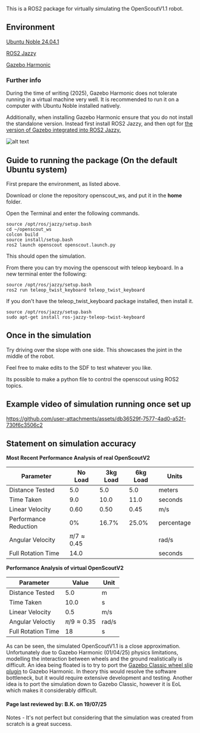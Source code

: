 This is a ROS2 package for virtually simulating the OpenScoutV1.1 robot.

## Environment
[Ubuntu Noble 24.04.1](https://releases.ubuntu.com/noble/) 

[ROS2 Jazzy](https://docs.ros.org/en/jazzy/Installation.html)

[Gazebo Harmonic](https://gazebosim.org/docs/harmonic/ros_installation/)
 
### Further info
During the time of writing (2025), Gazebo Harmonic does not tolerate running in a virtual machine very well. It is recommended to run it on a computer with Ubuntu Noble installed natively. 

Additionally, when installing Gazebo Harmonic ensure that you do not install the standalone version. Instead first install ROS2 Jazzy, and then opt for [the version of Gazebo integrated into ROS2 Jazzy.](https://gazebosim.org/docs/harmonic/ros_installation/)

![alt text](https://github.com/ilovemicroplastics/OpenScout/blob/main/Software/simulation/openscout_ws/openscout_sim.png)

## Guide to running the package (On the default Ubuntu system)

First prepare the environment, as listed above.

Download or clone the repository openscout_ws, and put it in the **home** folder.

Open the Terminal and enter the following commands.

````
source /opt/ros/jazzy/setup.bash
cd ~/openscout_ws
colcon build
source install/setup.bash
ros2 launch openscout openscout.launch.py
````

This should open the simulation.

From there you can try moving the openscout with teleop keyboard.
In a new terminal enter the following:
````
source /opt/ros/jazzy/setup.bash
ros2 run teleop_twist_keyboard teleop_twist_keyboard
````

If you don't have the teleop_twist_keyboard package installed, then install it.
````
source /opt/ros/jazzy/setup.bash
sudo apt-get install ros-jazzy-teleop-twist-keyboard
````

## Once in the simulation

Try driving over the slope with one side. This showcases the joint in the middle of the robot.

Feel free to make edits to the SDF to test whatever you like.

Its possible to make a python file to control the openscout using ROS2 topics.

## Example video of simulation running once set up

https://github.com/user-attachments/assets/db36529f-7577-4ad0-a52f-730f6c3506c2

## Statement on simulation accuracy

**Most Recent Performance Analysis of real OpenScoutV2**

| **Parameter**            | **No Load** | **3kg Load** | **6kg Load** | **Units**   |
|--------------------------|-------------|--------------|--------------|------------|
| Distance Tested          | 5.0         | 5.0          | 5.0          | meters     |
| Time Taken               | 9.0         | 10.0         | 11.0         | seconds    |
| Linear Velocity          | 0.60        | 0.50         | 0.45         | m/s        |
| Performance Reduction    | 0%          | 16.7%        | 25.0%        | percentage |
| Angular Velocity         | $\pi/7 \approx 0.45$ |  |  | rad/s      |
| Full Rotation Time       | 14.0        |          |          | seconds    |

**Performance Analysis of virtual OpenScoutV2**

| **Parameter**   | **Value** | **Unit** |
|-|-|-|
| Distance Tested | 5.0       | m        |
| Time Taken      | 10.0      | s        |
| Linear Velocity | 0.5       | m/s      |
| Angular Veloctiy| $\pi/9 \approx 0.35$ | rad/s |
| Full Rotation Time | 18     | s        |

As can be seen, the simulated OpenScoutV1.1 is a close approximation. Unfortunately due to Gazebo Harmonic (01/04/25) physics limitations, modelling the interaction between wheels and the ground realistically is difficult. An idea being floated is to try to port the [Gazebo Classic wheel slip plugin](https://github.com/gazebosim/gazebo-classic/blob/gazebo11/plugins/WheelSlipPlugin.hh) to Gazebo Harmonic. In theory this would resolve the software bottleneck, but it would require extensive development and testing. Another idea is to port the simulation down to Gazebo Classic, however it is EoL which makes it considerably difficult.

#### Page last reviewed by: B.K. on 19/07/25

Notes - It's not perfect but considering that the simulation was created from scratch is a great success.

